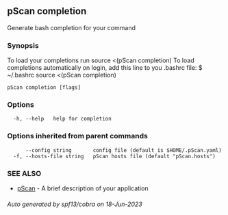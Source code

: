 ## pScan completion

Generate bash completion for your command

### Synopsis

To load your completions run
	source <(pScan completion)
 To load completions automatically on login, add this line to you .bashrc file: $ ~/.bashrc
 source <(pScan completion)

```
pScan completion [flags]
```

### Options

```
  -h, --help   help for completion
```

### Options inherited from parent commands

```
      --config string       config file (default is $HOME/.pScan.yaml)
  -f, --hosts-file string   pScan hosts file (default "pScan.hosts")
```

### SEE ALSO

* [pScan](pScan.md)	 - A brief description of your application

###### Auto generated by spf13/cobra on 18-Jun-2023
